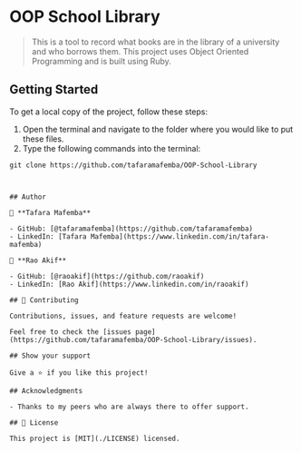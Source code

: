 # OOP School Library

> This is a tool to record what books are in the library of a university and who borrows them. This project uses Object Oriented Programming and is built using Ruby.

## Getting Started

To get a local copy of the project, follow these steps: 
1. Open the terminal and navigate to the folder where you would like to put these files.
2. Type the following commands into the terminal: 
 ```
 git clone https://github.com/tafaramafemba/OOP-School-Library
 ```
 ```


## Author

👤 **Tafara Mafemba**

- GitHub: [@tafaramafemba](https://github.com/tafaramafemba)
- LinkedIn: [Tafara Mafemba](https://www.linkedin.com/in/tafara-mafemba)

👤 **Rao Akif**

- GitHub: [@raoakif](https://github.com/raoakif)
- LinkedIn: [Rao Akif](https://www.linkedin.com/in/raoakif)

## 🤝 Contributing

Contributions, issues, and feature requests are welcome!

Feel free to check the [issues page](https://github.com/tafaramafemba/OOP-School-Library/issues).

## Show your support

Give a ⭐️ if you like this project!

## Acknowledgments

- Thanks to my peers who are always there to offer support.

## 📝 License

This project is [MIT](./LICENSE) licensed.
